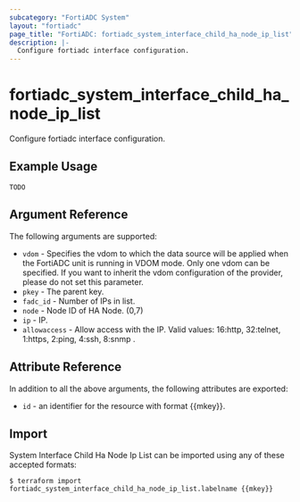 ```yaml
---
subcategory: "FortiADC System"
layout: "fortiadc"
page_title: "FortiADC: fortiadc_system_interface_child_ha_node_ip_list"
description: |-
  Configure fortiadc interface configuration.
---
```


# fortiadc_system_interface_child_ha_node_ip_list
Configure fortiadc interface configuration.

## Example Usage
```hcl
TODO
```

## Argument Reference

The following arguments are supported:

* `vdom` - Specifies the vdom to which the data source will be applied when the FortiADC unit is running in VDOM mode. Only one vdom can be specified. If you want to inherit the vdom configuration of the provider, please do not set this parameter.
* `pkey` - The parent key.
* `fadc_id` - Number of IPs in list.
* `node` - Node ID of HA Node. (0,7)
* `ip` - IP. 
* `allowaccess` - Allow access with the IP. Valid values: 16:http, 32:telnet, 1:https, 2:ping, 4:ssh, 8:snmp .

## Attribute Reference

In addition to all the above arguments, the following attributes are exported:
* `id` - an identifier for the resource with format {{mkey}}.

## Import
 System Interface Child Ha Node Ip List can be imported using any of these accepted formats:
```
$ terraform import fortiadc_system_interface_child_ha_node_ip_list.labelname {{mkey}}
```
